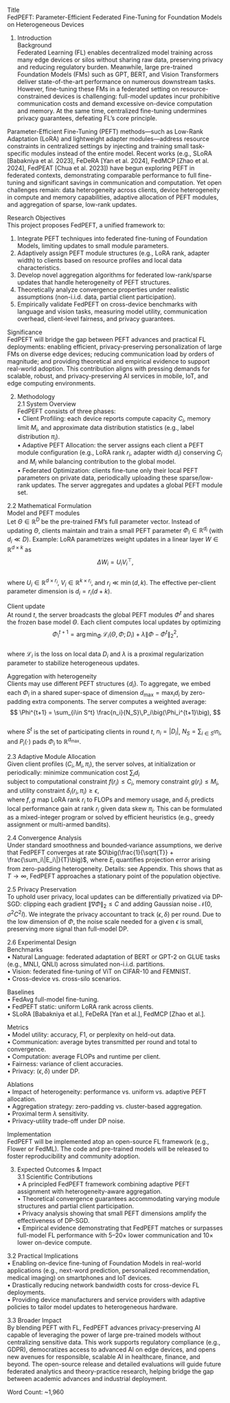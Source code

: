 Title  
FedPEFT: Parameter-Efficient Federated Fine-Tuning for Foundation Models on Heterogeneous Devices

1. Introduction  
Background  
Federated Learning (FL) enables decentralized model training across many edge devices or silos without sharing raw data, preserving privacy and reducing regulatory burden. Meanwhile, large pre-trained Foundation Models (FMs) such as GPT, BERT, and Vision Transformers deliver state-of-the-art performance on numerous downstream tasks. However, fine-tuning these FMs in a federated setting on resource-constrained devices is challenging: full-model updates incur prohibitive communication costs and demand excessive on-device computation and memory. At the same time, centralized fine-tuning undermines privacy guarantees, defeating FL’s core principle.

Parameter-Efficient Fine-Tuning (PEFT) methods—such as Low-Rank Adaptation (LoRA) and lightweight adapter modules—address resource constraints in centralized settings by injecting and training small task-specific modules instead of the entire model. Recent works (e.g., SLoRA [Babakniya et al. 2023], FeDeRA [Yan et al. 2024], FedMCP [Zhao et al. 2024], FedPEAT [Chua et al. 2023]) have begun exploring PEFT in federated contexts, demonstrating comparable performance to full fine-tuning and significant savings in communication and computation. Yet open challenges remain: data heterogeneity across clients, device heterogeneity in compute and memory capabilities, adaptive allocation of PEFT modules, and aggregation of sparse, low-rank updates.

Research Objectives  
This project proposes FedPEFT, a unified framework to:  
1. Integrate PEFT techniques into federated fine-tuning of Foundation Models, limiting updates to small module parameters.  
2. Adaptively assign PEFT module structures (e.g., LoRA rank, adapter width) to clients based on resource profiles and local data characteristics.  
3. Develop novel aggregation algorithms for federated low-rank/sparse updates that handle heterogeneity of PEFT structures.  
4. Theoretically analyze convergence properties under realistic assumptions (non-i.i.d. data, partial client participation).  
5. Empirically validate FedPEFT on cross-device benchmarks with language and vision tasks, measuring model utility, communication overhead, client-level fairness, and privacy guarantees.

Significance  
FedPEFT will bridge the gap between PEFT advances and practical FL deployments: enabling efficient, privacy-preserving personalization of large FMs on diverse edge devices; reducing communication load by orders of magnitude; and providing theoretical and empirical evidence to support real-world adoption. This contribution aligns with pressing demands for scalable, robust, and privacy-preserving AI services in mobile, IoT, and edge computing environments.

2. Methodology  
2.1 System Overview  
FedPEFT consists of three phases:  
• Client Profiling: each device reports compute capacity $C_i$, memory limit $M_i$, and approximate data distribution statistics (e.g., label distribution $\pi_i$).  
• Adaptive PEFT Allocation: the server assigns each client a PEFT module configuration (e.g., LoRA rank $r_i$, adapter width $d_i$) conserving $C_i$ and $M_i$ while balancing contribution to the global model.  
• Federated Optimization: clients fine-tune only their local PEFT parameters on private data, periodically uploading these sparse/low-rank updates. The server aggregates and updates a global PEFT module set.

2.2 Mathematical Formulation  
Model and PEFT modules  
Let $\Theta\in\mathbb{R}^{D}$ be the pre-trained FM’s full parameter vector. Instead of updating $\Theta$, clients maintain and train a small PEFT parameter $\Phi_i\in\mathbb{R}^{d_i}$ (with $d_i\ll D$). Example: LoRA parametrizes weight updates in a linear layer $W\in\mathbb{R}^{d\times k}$ as  
$$
\Delta W_i = U_iV_i^\top,
$$  
where $U_i\in\mathbb{R}^{d\times r_i},\;V_i\in\mathbb{R}^{k\times r_i}$, and $r_i\ll\min(d,k)$. The effective per-client parameter dimension is $d_i=r_i(d+k)$.

Client update  
At round $t$, the server broadcasts the global PEFT modules $\Phi^t$ and shares the frozen base model $\Theta$. Each client computes local updates by optimizing  
$$
\Phi_i^{t+1} = \arg\min_{\Phi}\; \mathcal{L}_i\big(\Theta, \Phi;\,D_i\big) + \lambda\|\Phi - \Phi^t\|_2^2,
$$  
where $\mathcal{L}_i$ is the loss on local data $D_i$ and $\lambda$ is a proximal regularization parameter to stabilize heterogeneous updates.

Aggregation with heterogeneity  
Clients may use different PEFT structures $\{d_i\}$. To aggregate, we embed each $\Phi_i$ in a shared super-space of dimension $d_{\max}=\max_i d_i$ by zero-padding extra components. The server computes a weighted average:  
$$
\Phi^{t+1} = \sum_{i\in S^t} \frac{n_i}{N_S}\,P_i\big(\Phi_i^{t+1}\big),
$$  
where $S^t$ is the set of participating clients in round $t$, $n_i=|D_i|$, $N_S=\sum_{i\in S^t}n_i$, and $P_i(\cdot)$ pads $\Phi_i$ to $\mathbb{R}^{d_{\max}}$.

2.3 Adaptive Module Allocation  
Given client profiles $(C_i,M_i,\pi_i)$, the server solves, at initialization or periodically:
minimize communication cost $\sum_i d_i$  
subject to computational constraint $f(r_i)\le C_i$, memory constraint $g(r_i)\le M_i$, and utility constraint $\delta_i(r_i,\pi_i)\ge \epsilon$,  
where $f,g$ map LoRA rank $r_i$ to FLOPs and memory usage, and $\delta_i$ predicts local performance gain at rank $r_i$ given data skew $\pi_i$. This can be formulated as a mixed-integer program or solved by efficient heuristics (e.g., greedy assignment or multi-armed bandits).

2.4 Convergence Analysis  
Under standard smoothness and bounded‐variance assumptions, we derive that FedPEFT converges at rate $O\big(\frac{1}{\sqrt{T}} + \frac{\sum_i\|E_i\|}{T}\big)$, where $E_i$ quantifies projection error arising from zero-padding heterogeneity. Details: see Appendix. This shows that as $T\to\infty$, FedPEFT approaches a stationary point of the population objective.

2.5 Privacy Preservation  
To uphold user privacy, local updates can be differentially privatized via DP-SGD: clipping each gradient $\|\nabla\Phi\|_2\le C$ and adding Gaussian noise $\mathcal{N}(0,\sigma^2C^2I)$. We integrate the privacy accountant to track $(\epsilon,\delta)$ per round. Due to the low dimension of $\Phi$, the noise scale needed for a given $\epsilon$ is small, preserving more signal than full-model DP.

2.6 Experimental Design  
Benchmarks  
• Natural Language: federated adaptation of BERT or GPT-2 on GLUE tasks (e.g., MNLI, QNLI) across simulated non-i.i.d. partitions.  
• Vision: federated fine-tuning of ViT on CIFAR-10 and FEMNIST.  
• Cross-device vs. cross-silo scenarios.

Baselines  
• FedAvg full-model fine-tuning.  
• FedPEFT static: uniform LoRA rank across clients.  
• SLoRA [Babakniya et al.], FeDeRA [Yan et al.], FedMCP [Zhao et al.].

Metrics  
• Model utility: accuracy, F1, or perplexity on held-out data.  
• Communication: average bytes transmitted per round and total to convergence.  
• Computation: average FLOPs and runtime per client.  
• Fairness: variance of client accuracies.  
• Privacy: $(\epsilon,\delta)$ under DP.

Ablations  
• Impact of heterogeneity: performance vs. uniform vs. adaptive PEFT allocation.  
• Aggregation strategy: zero-padding vs. cluster-based aggregation.  
• Proximal term $\lambda$ sensitivity.  
• Privacy-utility trade-off under DP noise.

Implementation  
FedPEFT will be implemented atop an open-source FL framework (e.g., Flower or FedML). The code and pre-trained models will be released to foster reproducibility and community adoption.

3. Expected Outcomes & Impact  
3.1 Scientific Contributions  
• A principled FedPEFT framework combining adaptive PEFT assignment with heterogeneity-aware aggregation.  
• Theoretical convergence guarantees accommodating varying module structures and partial client participation.  
• Privacy analysis showing that small PEFT dimensions amplify the effectiveness of DP-SGD.  
• Empirical evidence demonstrating that FedPEFT matches or surpasses full-model FL performance with 5–20× lower communication and 10× lower on-device compute.

3.2 Practical Implications  
• Enabling on-device fine-tuning of Foundation Models in real-world applications (e.g., next-word prediction, personalized recommendation, medical imaging) on smartphones and IoT devices.  
• Drastically reducing network bandwidth costs for cross-device FL deployments.  
• Providing device manufacturers and service providers with adaptive policies to tailor model updates to heterogeneous hardware.

3.3 Broader Impact  
By blending PEFT with FL, FedPEFT advances privacy-preserving AI capable of leveraging the power of large pre-trained models without centralizing sensitive data. This work supports regulatory compliance (e.g., GDPR), democratizes access to advanced AI on edge devices, and opens new avenues for responsible, scalable AI in healthcare, finance, and beyond. The open-source release and detailed evaluations will guide future federated analytics and theory-practice research, helping bridge the gap between academic advances and industrial deployment.

Word Count: ~1,960
